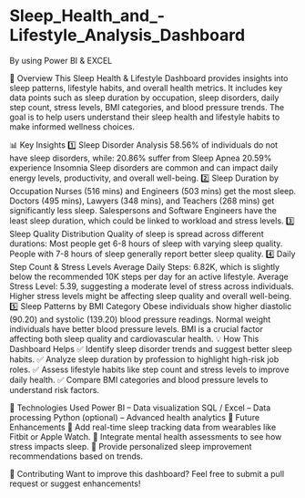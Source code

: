 # Sleep_Health_and_-Lifestyle_Analysis_Dashboard
By using Power BI & EXCEL

📌 Overview
This Sleep Health & Lifestyle Dashboard provides insights into sleep patterns, lifestyle habits, and overall health metrics. It includes key data points such as sleep duration by occupation, sleep disorders, daily step count, stress levels, BMI categories, and blood pressure trends. The goal is to help users understand their sleep health and lifestyle habits to make informed wellness choices.

📊 Key Insights
1️⃣ Sleep Disorder Analysis
58.56% of individuals do not have sleep disorders, while:
20.86% suffer from Sleep Apnea
20.59% experience Insomnia
Sleep disorders are common and can impact daily energy levels, productivity, and overall well-being.
2️⃣ Sleep Duration by Occupation
Nurses (516 mins) and Engineers (503 mins) get the most sleep.
Doctors (495 mins), Lawyers (348 mins), and Teachers (268 mins) get significantly less sleep.
Salespersons and Software Engineers have the least sleep duration, which could be linked to workload and stress levels.
3️⃣ Sleep Quality Distribution
Quality of sleep is spread across different durations:
Most people get 6-8 hours of sleep with varying sleep quality.
People with 7-8 hours of sleep generally report better sleep quality.
4️⃣ Daily Step Count & Stress Levels
Average Daily Steps: 6.82K, which is slightly below the recommended 10K steps per day for an active lifestyle.
Average Stress Level: 5.39, suggesting a moderate level of stress across individuals.
Higher stress levels might be affecting sleep quality and overall well-being.
5️⃣ Sleep Patterns by BMI Category
Obese individuals show higher diastolic (90.20) and systolic (139.20) blood pressure readings.
Normal weight individuals have better blood pressure levels.
BMI is a crucial factor affecting both sleep quality and cardiovascular health.
💡 How This Dashboard Helps
✅ Identify sleep disorder trends and suggest better sleep habits.
✅ Analyze sleep duration by profession to highlight high-risk job roles.
✅ Assess lifestyle habits like step count and stress levels to improve daily health.
✅ Compare BMI categories and blood pressure levels to understand risk factors.

🔧 Technologies Used
Power BI – Data visualization
SQL / Excel – Data processing
Python (optional) – Advanced health analytics
🚀 Future Enhancements
🔹 Add real-time sleep tracking data from wearables like Fitbit or Apple Watch.
🔹 Integrate mental health assessments to see how stress impacts sleep.
🔹 Provide personalized sleep improvement recommendations based on trends.

🤝 Contributing
Want to improve this dashboard? Feel free to submit a pull request or suggest enhancements!
